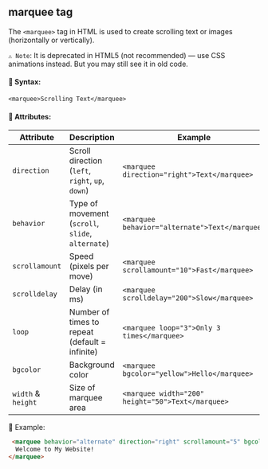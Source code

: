 ## marquee tag
The `<marquee>` tag in HTML is used to create scrolling text or images (horizontally or vertically).   

`⚠️ Note`: It is deprecated in HTML5 (not recommended) — use CSS animations instead. But you may still see it in old code.

#### 🔹 Syntax:
`<marquee>Scrolling Text</marquee>`

#### 🔹 Attributes:
| Attribute       | Description                                | Example                                          |
|-----------------|--------------------------------------------|--------------------------------------------------|
| `direction`     | Scroll direction (`left`, `right`, `up`, `down`) | `<marquee direction="right">Text</marquee>` |
| `behavior`      | Type of movement (`scroll`, `slide`, `alternate`) | `<marquee behavior="alternate">Text</marquee>` |
| `scrollamount`  | Speed (pixels per move)                    | `<marquee scrollamount="10">Fast</marquee>` |
| `scrolldelay`   | Delay (in ms)                              | `<marquee scrolldelay="200">Slow</marquee>` |
| `loop`          | Number of times to repeat (default = infinite) | `<marquee loop="3">Only 3 times</marquee>` |
| `bgcolor`       | Background color                           | `<marquee bgcolor="yellow">Hello</marquee>` |
| `width` & `height` | Size of marquee area                    | `<marquee width="200" height="50">Text</marquee>` |
 


🔹 Example:
```html
 <marquee behavior="alternate" direction="right" scrollamount="5" bgcolor="lightblue">
  Welcome to My Website!
</marquee>
